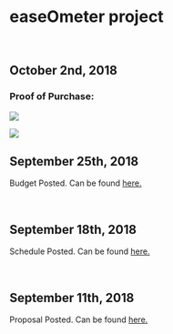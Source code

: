 easeOmeter project
==================

 

October 2nd, 2018 
------------------

### Proof of Purchase:

![](https://i.imgur.com/mXrPxaY.png)

![](https://i.imgur.com/jeV3cju.png)

September 25th, 2018 
---------------------

Budget Posted. Can be found
[here.](https://github.com/rfmaynard/Accel-MagnetoMeter/blob/master/documentation/EaseOMeter_Budget.pdf)

 

September 18th, 2018 
---------------------

Schedule Posted. Can be found
[here.](https://github.com/rfmaynard/Accel-MagnetoMeter/blob/master/documentation/EaseOMeter_Schedule.PNG)

 

September 11th, 2018 
---------------------

Proposal Posted. Can be found
[here.](https://github.com/rfmaynard/Accel-MagnetoMeter/blob/master/documentation/RyanMaynard_EaseOMeter_Proposal.pdf)
